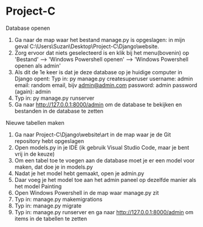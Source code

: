 # Project-C

Database openen
1. Ga naar de map waar het bestand manage.py is opgeslagen: in mijn geval C:\Users\Suzan\Desktop\Project-C\Django\website.
2. Zorg ervoor dat niets geselecteerd is en klik bij het menu(bovenin) op 'Bestand' --> 'Windows Powershell openen' --> 'Windows Powershell openen als admin'
3. Als dit de 1e keer is dat je deze database op je huidige computer in Django opent:
   Typ in: py manage.py createsuperuser
   username: admin
   email: random email, bijv admin@admin.com
   password: admin
   password (again): admin
4. Typ in: py manage.py runserver
5. Ga naar http://127.0.0.1:8000/admin om de database te bekijken en bestanden in de database te zetten

Nieuwe tabellen maken
1. Ga naar Project-C\Django\website\art in de map waar je de Git repository hebt opgeslagen
2. Open models.py in je IDE (ik gebruik Visual Studio Code, maar je bent vrij in de keuze)
3. Om een tabel toe te voegen aan de database moet je er een model voor maken, dat doe je in models.py
4. Nadat je het model hebt gemaakt, open je admin.py
5. Daar voeg je het model toe aan het admin paneel op dezelfde manier als het model Painting
6. Open Windows Powershell in de map waar manage.py zit
7. Typ in: manage.py makemigrations
8. Typ in: manage.py migrate
9. Typ in: manage.py runserver en ga naar http://127.0.0.1:8000/admin om items in de tabellen te zetten
